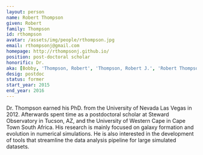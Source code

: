```yaml
---
layout: person
name: Robert Thompson
given: Robert
family: Thompson
id: rthompson
avatar: /assets/img/people/rthompson.jpg
email: rthompsonj@gmail.com
homepage: http://rthompsonj.github.io/
position: post-doctoral scholar
honorific: Dr.
aka: [Bobby, 'Thompson, Robert', 'Thompson, Robert J.', 'Robert Thompson']
desig: postdoc
status: former
start_year: 2015
end_year: 2016
---
```


Dr. Thompson earned his PhD. from the University of Nevada Las Vegas
in 2012.  Afterwards spent time as a postdoctoral scholar at Steward
Observatory in Tucson, AZ, and the University of Western Cape in Cape
Town South Africa.  His research is mainly focused on galaxy formation
and evolution in numerical simulations.  He is also interested in the
development of tools that streamline the data analysis pipeline for
large simulated datasets.
